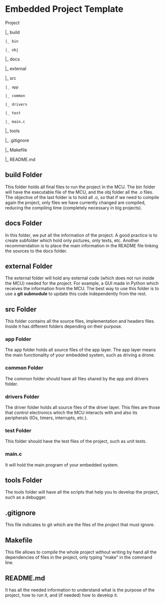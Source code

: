 # Embedded Project Template

Project

|_ build

    |_ bin

    |_ obj

|_ docs

|_ external

|_ src

    |_ app

    |_ common

    |_ drivers

    |_ test

    |_ main.c
    
|_ tools

|_ .gitignore

|_ Makefile

|_ README.md

## build Folder
This folder holds all final files to run the project in the MCU. The bin folder will have the executable file of the MCU, and the obj folder all the .o files. The objective of the last folder is to hold all .o, so that if we need to compile again the project, only files we have currently changed are compiled, reducing the compiling time (completely necessary in big projects).


## docs Folder
In this folder, we put all the information of the project. A good practice is to create subfolder which hold only pictures, only texts, etc. Another recommendation is to place the main information in the README file linking the sources to the docs folder.

## external Folder
The external folder will hold any external code (which does not run inside the MCU) needed for the project. For example, a GUI made in Python which receives the information from the MCU. The best way to use this folder is to use a **git submodule** to update this code independently from the rest.

## src Folder
This folder contains all the source files, implementation and headers files. Inside it has different folders depending on their purpose.

### app Folder
The app folder holds all source files of the app layer. The app layer means the main functionality of your embedded system, such as driving a drone.

### common Folder
The common folder should have all files shared by the app and drivers folder.

### drivers Folder
The driver folder holds all source files of the driver layer. This files are those that control electronics which the MCU interacts with and also its peripherals (IOs, timers, interrupts, etc.).

### test Folder
This folder should have the test files of the project, such as unit tests.

### main.c
It will hold the main program of your embedded system.

## tools Folder
The tools folder will have all the scripts that help you to develop the project, such as a debugger.

## .gitignore
This file indicates to git which are the files of the project that must ignore.

## Makefile
This file allows to compile the whole project without writing by hand all the dependencies of files in the project, only typing "make" in the command line.

## README.md
It has all the needed information to understand what is the purpose of the project, how to run it, and (if needed) how to develop it.